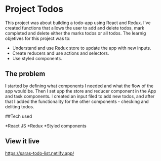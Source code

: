 # Project Todos

This project was about building a todo-app using React and Redux. I've created functions that allows the user to add and delete todos, mark completed and delete either the marks todos or all todos. The learnig objetives for this project was to:
* Understand and use Redux store to update the app with new inputs.
* Create reducers and use actions and selectors.
* Use styled components.


## The problem

I started by defining what components I needed and what the flow of the app would be. Then I set upp the store and reducer component in the App and task components. I created an input filed to add new todos, and after that I added the functionality for the other components - checking and deliting todos. 

##Tech used

*React JS
*Redux
*Styled components

## View it live

https://saras-todo-list.netlify.app/
